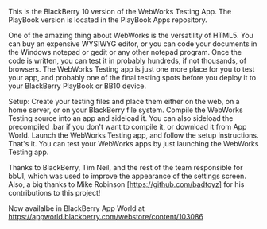 This is the BlackBerry 10 version of the WebWorks Testing App. The PlayBook version is located in the PlayBook Apps repository.

One of the amazing thing about WebWorks is the versatility of HTML5. You can buy an expensive WYSIWYG editor, or you can code your documents in the Windows notepad or gedit or any other notepad program. Once the code is written, you can test it in probably hundreds, if not thousands, of browsers.
The WebWorks Testing app is just one more place for you to test your app, and probably one of the final testing spots before you deploy it to your BlackBerry PlayBook or BB10 device.

Setup:
Create your testing files and place them either on the web, on a home server, or on your BlackBerry file system.
Compile the WebWorks Testing source into an app and sideload it. You can also sideload the precompiled .bar if you don't want to compile it, or download it from App World.
Launch the WebWorks Testing app, and follow the setup instructions.
That's it. You can test your WebWorks apps by just launching the WebWorks Testing app.

Thanks to BlackBerry, Tim Neil, and the rest of the team responsible for bbUI, which was used to improve the appearance of the settings screen.
Also, a big thanks to Mike Robinson [https://github.com/badtoyz] for his contributions to this project!

Now availalbe in BlackBerry App World at https://appworld.blackberry.com/webstore/content/103086